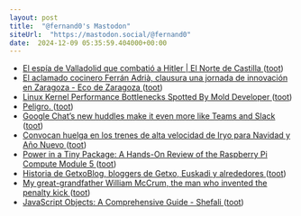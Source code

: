 ```yaml
---
layout: post
title:  "@fernand0's Mastodon"
siteUrl:  "https://mastodon.social/@fernand0"
date:  2024-12-09 05:35:59.404000+00:00
---
```

*  [El espía de Valladolid que combatió a Hitler \| El Norte de Castilla ](https://www.elnortedecastilla.es/valladolid/espia-valladolid-combatio-20210509084429-nt.htm) ([toot](https://mastodon.social/@fernand0/113621241652926947))
*  [El aclamado cocinero Ferrán Adrià, clausura una jornada de innovación en Zaragoza - Eco de Zaragoza ](https://ecodezaragoza.tv/el-aclamado-coicnero-ferran-adria-clausura-una-jornada-de-innovacion-en-zaragoza) ([toot](https://mastodon.social/@fernand0/113620454817641291))
*  [Linux Kernel Performance Bottlenecks Spotted By Mold Developer ](https://www.phoronix.com/news/Linux-Kernel-Bottlenecks-Mol) ([toot](https://mastodon.social/@fernand0/113618613397430541))
*  [Peligro. ](https://avecesunafoto.wordpress.com/2024/12/08/peligro) ([toot](https://mastodon.social/@fernand0/113618545066482137))
*  [Google Chat’s new huddles make it even more like Teams and Slack ](https://www.theverge.com/2024/11/27/24307767/google-chat-huddles-meet-video-call-workspace-updat) ([toot](https://mastodon.social/@fernand0/113618311722532480))
*  [Convocan huelga en los trenes de alta velocidad de Iryo para Navidad y Año Nuevo ](https://www.elperiodicodearagon.com/economia/2024/11/27/convocan-huelga-trenes-alta-velocidad-iryo-navidad-112091798.htm) ([toot](https://mastodon.social/@fernand0/113618057658663283))
*  [Power in a Tiny Package: A Hands-On Review of the Raspberry Pi Compute Module 5 ](https://www.hackster.io/news/power-in-a-tiny-package-a-hands-on-review-of-the-raspberry-pi-compute-module-5-aeef3feb741) ([toot](https://mastodon.social/@fernand0/113617807004808360))
*  [Historia de GetxoBlog, bloggers de Getxo, Euskadi y alrededores ](https://blog.agirregabiria.net/2024/11/historia-de-getxoblog-bloggers-de-getxo.htm) ([toot](https://mastodon.social/@fernand0/113617219749467119))
*  [My great-grandfather William McCrum, the man who invented the penalty kick ](https://www.theguardian.com/football/2024/sep/29/my-great-grandfather-william-mccrum-the-man-who-invented-the-penalty-kic) ([toot](https://mastodon.social/@fernand0/113616987552584173))
*  [JavaScript Objects: A Comprehensive Guide - Shefali ](https://shefali.dev/javascript-objects) ([toot](https://mastodon.social/@fernand0/113616633095700482))
